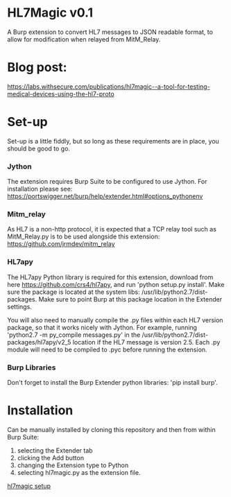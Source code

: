 
# HL7Magic v0.1

A Burp extension to convert HL7 messages to JSON readable format, to allow for modification when relayed from MitM_Relay.

# Blog post:

https://labs.withsecure.com/publications/hl7magic--a-tool-for-testing-medical-devices-using-the-hl7-proto


# Set-up
Set-up is a little fiddly, but so long as these requirements are in place, you should be good to go.

### Jython
The extension requires Burp Suite to be configured to use Jython. For installation please see:
https://portswigger.net/burp/help/extender.html#options_pythonenv

### Mitm_relay
As HL7 is a non-http protocol, it is expected that a TCP relay tool such as MitM_Relay.py is to be used alongside this extension:
https://github.com/jrmdev/mitm_relay

### HL7apy
The HL7apy Python library is required for this extension, download from here https://github.com/crs4/hl7apy, and run 'python setup.py install'. Make sure the package is located at the system libs: /usr/lib/python2.7/dist-packages. Make sure to point Burp at this package location in the Extender settings.

You will also need to manually compile the .py files within each HL7 version package, so that it works nicely with Jython. For example, running 'python2.7 -m py_compile messages.py' in the /usr/lib/python2.7/dist-packages/hl7apy/v2_5 location if the HL7 message is version 2.5. Each .py module will need to be compiled to .pyc before running the extension. 

### Burp Libraries
Don't forget to install the Burp Extender python libraries: 'pip install burp'.



# Installation

Can be manually installed by cloning this repository and then from within Burp Suite:
1. selecting the Extender tab
2. clicking the Add button
3. changing the Extension type to Python
4. selecting hl7magic.py as the extension file.



[hl7magic setup](images/hl7magic-screenshot.png)

